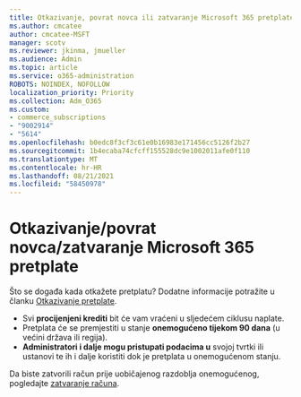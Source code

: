 ```yaml
---
title: Otkazivanje, povrat novca ili zatvaranje Microsoft 365 pretplate
ms.author: cmcatee
author: cmcatee-MSFT
manager: scotv
ms.reviewer: jkinma, jmueller
ms.audience: Admin
ms.topic: article
ms.service: o365-administration
ROBOTS: NOINDEX, NOFOLLOW
localization_priority: Priority
ms.collection: Adm_O365
ms.custom:
- commerce_subscriptions
- "9002914"
- "5614"
ms.openlocfilehash: b0edc8f3cf3c61e0b16983e171456cc5126f2b27
ms.sourcegitcommit: 1b4ecaba74cfcff155528dc9e1002011afe0f110
ms.translationtype: MT
ms.contentlocale: hr-HR
ms.lasthandoff: 08/21/2021
ms.locfileid: "58450978"
---
```

# <a name="cancelrefundclose-your-microsoft-365-subscription"></a>Otkazivanje/povrat novca/zatvaranje Microsoft 365 pretplate

Što se događa kada otkažete pretplatu? Dodatne informacije potražite u članku [Otkazivanje pretplate](https://docs.microsoft.com/microsoft-365/commerce/subscriptions/cancel-your-subscription?view=o365-worldwide).

- Svi **procijenjeni krediti** bit će vam vraćeni u sljedećem ciklusu naplate.
- Pretplata će se premjestiti u stanje **onemogućeno tijekom 90 dana** (u većini država ili regija).
- **Administratori i dalje mogu pristupati podacima u** svojoj tvrtki ili ustanovi te ih i dalje koristiti dok je pretplata u onemogućenom stanju.

Da biste zatvorili račun prije uobičajenog razdoblja onemogućenog, pogledajte [zatvaranje računa](https://docs.microsoft.com/microsoft-365/commerce/close-your-account?view=o365-worldwide).
